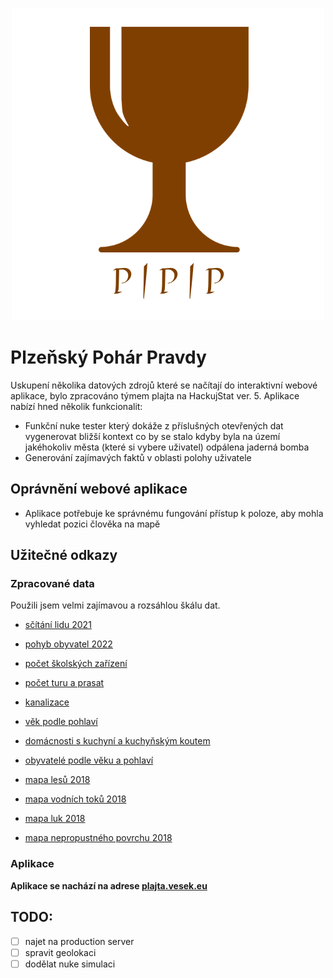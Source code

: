 <p align="center">
  <img src="/doc/PlzenskyPoharPravdyLogo.png" alt="PPP logo"/>
</p>


# Plzeňský Pohár Pravdy

Uskupení několika datových zdrojů které se načítají do interaktivní webové aplikace, bylo zpracováno týmem plajta na HackujStat ver. 5.
Aplikace nabízí hned několik funkcionalit:
- Funkční nuke tester který dokáže z příslušných otevřených dat vygenerovat bližší kontext co by se stalo kdyby byla na území jakéhokoliv města (které si vybere uživatel) odpálena jaderná bomba
- Generování zajímavých faktů v oblasti polohy uživatele

## Oprávnění webové aplikace
- Aplikace potřebuje ke správnému fungování přístup k poloze, aby mohla vyhledat pozici člověka na mapě

## Užitečné odkazy

### Zpracované data

Použili jsem velmi zajímavou a rozsáhlou škálu dat.

- [sčítání lidu 2021](https://www.czso.cz/csu/czso/vysledky-scitani-2021-otevrena-data)
- [pohyb obyvatel 2022](https://www.czso.cz/documents/62353418/213522460/130141-23data2022.csv)
- [počet školských zařízení](https://www.czso.cz/documents/62353418/198619764/230057-23data101923.csv)
- [počet turu a prasat](https://www.czso.cz/documents/62353418/171347265/270248-22data020923.csv)
- [kanalizace](https://www.czso.cz/documents/62353418/200583836/sldb2021_obydomy_druh_odpad.csv)
- [věk podle pohlaví](https://www.czso.cz/documents/62353418/182807150/sldb2021_prumvek_pohlavi.csv)
- [domácnosti s kuchyní a kuchyňským koutem](https://www.czso.cz/documents/62353418/192056095/sldb2021_byty_kuchyne.csv)
- [obyvatelé podle věku a pohlaví](https://www.czso.cz/documents/62353418/183907242/sldb2021_vek5_pohlavi.csv)

- [mapa lesů 2018](https://geoportal.gov.cz/atom/hrl/TCD_2018_010m_CR.tif)
- [mapa vodních toků 2018](https://geoportal.gov.cz/atom/hrl/WAW_2018_010m_CR.tif)
- [mapa luk 2018](https://geoportal.gov.cz/atom/hrl/GRA_2018_010m_CR.tif)
- [mapa nepropustného povrchu 2018](https://geoportal.gov.cz/atom/hrl/IBU_2018_010m_CR.tif)

### Aplikace
**Aplikace se nachází na adrese [plajta.vesek.eu](https://plajta.vesek.eu)**

## TODO:
- [ ] najet na production server
- [ ] spravit geolokaci
- [ ] dodělat nuke simulaci
